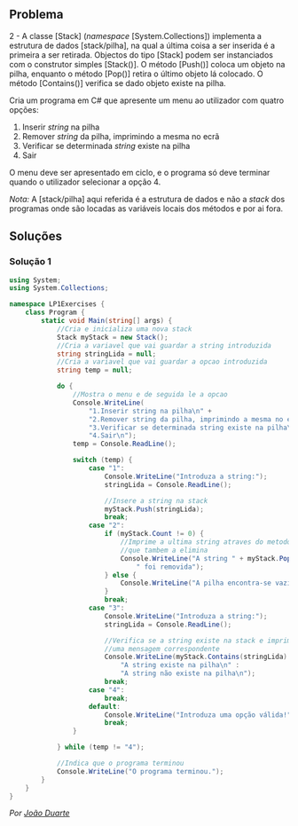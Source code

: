 ## Problema

2 - A classe [Stack] (_namespace_ [System.Collections]) implementa a estrutura
de dados [stack/pilha], na qual a última coisa a ser inserida é a primeira a
ser retirada. Objectos do tipo [Stack] podem ser instanciados com o construtor
simples [Stack()]. O método [Push()] coloca um objeto na pilha, enquanto o
método [Pop()] retira o último objeto lá colocado. O método [Contains()]
verifica se dado objeto existe na pilha.

Cria um programa em C# que apresente um menu ao utilizador com quatro opções:

1. Inserir _string_ na pilha
2. Remover _string_ da pilha, imprimindo a mesma no ecrã
3. Verificar se determinada _string_ existe na pilha
4. Sair

O menu deve ser apresentado em ciclo, e o programa só deve terminar quando o
utilizador selecionar a opção 4.

_Nota:_ A [stack/pilha] aqui referida é a estrutura de dados e não a
_stack_ dos programas onde são locadas as variáveis locais dos métodos e por
ai fora.

## Soluções

### Solução 1

```cs
using System;
using System.Collections;

namespace LP1Exercises {
    class Program {
        static void Main(string[] args) {
            //Cria e inicializa uma nova stack
            Stack myStack = new Stack();
            //Cria a variavel que vai guardar a string introduzida
            string stringLida = null;
            //Cria a variavel que vai guardar a opcao introduzida
            string temp = null;

            do {
                //Mostra o menu e de seguida le a opcao
                Console.WriteLine(
                    "1.Inserir string na pilha\n" +
                    "2.Remover string da pilha, imprimindo a mesma no ecrã\n" +
                    "3.Verificar se determinada string existe na pilha\n" +
                    "4.Sair\n");
                temp = Console.ReadLine();

                switch (temp) {
                    case "1":
                        Console.WriteLine("Introduza a string:");
                        stringLida = Console.ReadLine();

                        //Insere a string na stack
                        myStack.Push(stringLida);
                        break;
                    case "2":
                        if (myStack.Count != 0) {
                            //Imprime a ultima string atraves do metodo Pop()
                            //que tambem a elimina
                            Console.WriteLine("A string " + myStack.Pop() +
                                " foi removida");
                        } else {
                            Console.WriteLine("A pilha encontra-se vazia.\n");
                        }
                        break;
                    case "3":
                        Console.WriteLine("Introduza a string:");
                        stringLida = Console.ReadLine();

                        //Verifica se a string existe na stack e imprime
                        //uma mensagem correspondente
                        Console.WriteLine(myStack.Contains(stringLida) ?
                            "A string existe na pilha\n" :
                            "A string não existe na pilha\n");
                        break;
                    case "4":
                        break;
                    default:
                        Console.WriteLine("Introduza uma opção válida!");
                        break;
                }

            } while (temp != "4");

            //Indica que o programa terminou
            Console.WriteLine("O programa terminou.");
        }
    }
}
```

*Por [João Duarte](https://github.com/JoaoAlexandreDuarte)*